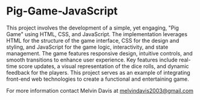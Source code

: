# Pig-Game-JavaScript
This project involves the development of a simple, yet engaging, "Pig Game" using HTML, CSS, and JavaScript.
The implementation leverages HTML for the structure of the game interface, CSS for the design and styling, and JavaScript for the game logic, interactivity, and state management. The game features responsive design, intuitive controls, and smooth transitions to enhance user experience. Key features include real-time score updates, a visual representation of the dice rolls, and dynamic feedback for the players. This project serves as an example of integrating front-end web technologies to create a functional and entertaining game.

For more information contact Melvin Davis at melvindavis2003@gmail.com
